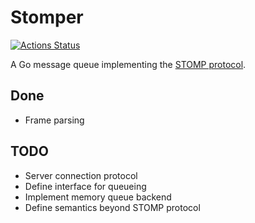 # Stomper

[![Actions Status](https://github.com/tydar/stomper/workflows/go%20test/badge.svg)](https://github.com/tydar/stomper/actions)

A Go message queue implementing the [STOMP protocol](https://stomp.github.io/stomp-specification-1.2.html).

## Done

* Frame parsing

## TODO

* Server connection protocol
* Define interface for queueing
* Implement memory queue backend
* Define semantics beyond STOMP protocol


